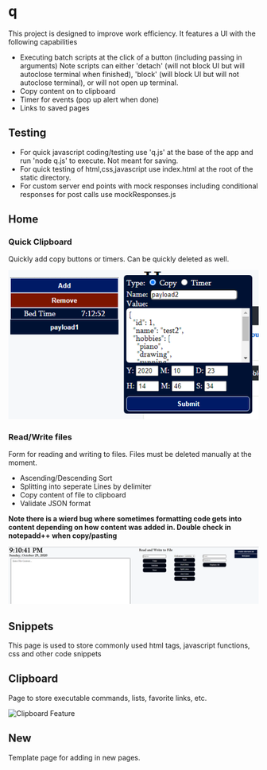 # q
This project is designed to improve work efficiency. It features a UI with the following capabilities
- Executing batch scripts at the click of a button (including passing in arguments) 
  Note scripts can either 'detach' (will not block UI but will autoclose terminal when finished), 'block' (will block UI but will not autoclose terminal), or will not open up terminal.
- Copy content on to clipboard
- Timer for events (pop up alert when done)
- Links to saved pages

## Testing
- For quick javascript coding/testing use 'q.js' at the base of the app and run 'node q.js' to execute. Not meant for saving. 
- For quick testing of html,css,javascript use index.html at the root of the static directory. 
- For custom server end points with mock responses including conditional responses for post calls use mockResponses.js 

## Home
### Quick Clipboard
Quickly add copy buttons or timers.  Can be quickly deleted as well.

![Quick Clipboard Feature](./documentation/quick-clipboard-feature.png)

### Read/Write files
Form for reading and writing to files.  Files must be deleted manually at the moment.  
- Ascending/Descending Sort
- Splitting into seperate Lines by delimiter
- Copy content of file to clipboard
- Validate JSON format

**Note there is a wierd bug where sometimes formatting code gets into content depending on how content was added in. Double check in notepadd++ when copy/pasting**

![Read and Write Feature](./documentation/read-write-feature.png)

## Snippets
This page is used to store commonly used html tags, javascript functions, css and other code snippets

## Clipboard
Page to store executable commands, lists, favorite links, etc. 

![Clipboard Feature](./documentation/clipboard.png)
## New
Template page for adding in new pages. 
